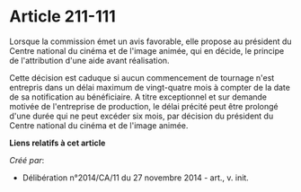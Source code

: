# Article 211-111

Lorsque la commission émet un avis favorable, elle propose au président du Centre national du cinéma et de l'image animée,
qui en décide, le principe de l'attribution d'une aide avant réalisation. 

Cette décision est caduque si aucun commencement de tournage n'est entrepris dans un délai maximum de vingt-quatre mois à
compter de la date de sa notification au bénéficiaire. A titre exceptionnel et sur demande motivée de l'entreprise de
production, le délai précité peut être prolongé d'une durée qui ne peut excéder six mois, par décision du président du Centre
national du cinéma et de l'image animée.

**Liens relatifs à cet article**

_Créé par_:

  - Délibération n°2014/CA/11 du 27 novembre 2014 - art., v. init.
